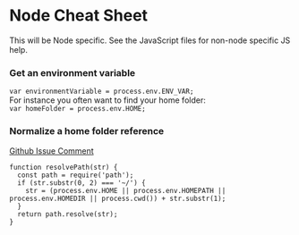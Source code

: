 Node Cheat Sheet
================
This will be Node specific. See the JavaScript files for non-node specific JS help.

### Get an environment variable
`var environmentVariable = process.env.ENV_VAR;`  
For instance you often want to find your home folder:  
`var homeFolder = process.env.HOME;`

### Normalize a home folder reference
[Github Issue Comment](https://github.com/nodejs/node-v0.x-archive/issues/2857#issuecomment-43699059)
```
function resolvePath(str) {
  const path = require('path');
  if (str.substr(0, 2) === '~/') {
    str = (process.env.HOME || process.env.HOMEPATH || process.env.HOMEDIR || process.cwd()) + str.substr(1);
  }
  return path.resolve(str);
}
```
